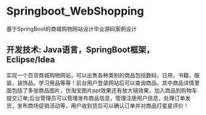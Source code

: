 # Springboot_WebShopping
基于SpringBoot的商城购物网站设计毕业源码案例设计

## 开发技术: Java语言，SpringBoot框架，Eclipse/Idea

  实现一个百货商城购物网站，可以出售各种类别的商品包括数码，日用，书籍，服装，装饰品，学习用品等等！前台用户登录网站后可以查询商品，其中商品详情里面包括了多张商品图片，仿淘宝图片ppt效果还有放大镜效果，加入商品到购物车提交订单;后台管理员可以管理发布商品信息，管理注册用户信息，处理订单发货，发布商场促销活动等，用户收到货后可以确认订单并对商品打星星评价！
